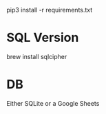 
pip3 install -r requirements.txt
# SQL Version
brew install sqlcipher

# DB
Either SQLite or a Google Sheets

